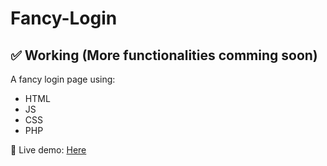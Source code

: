 # Fancy-Login

## ✅ Working (More functionalities comming soon)

A fancy login page using:
* HTML
* JS
* CSS
* PHP

🔴 Live demo: <a href="https://demo.goncermor.com/fancy-login/">Here</a>

